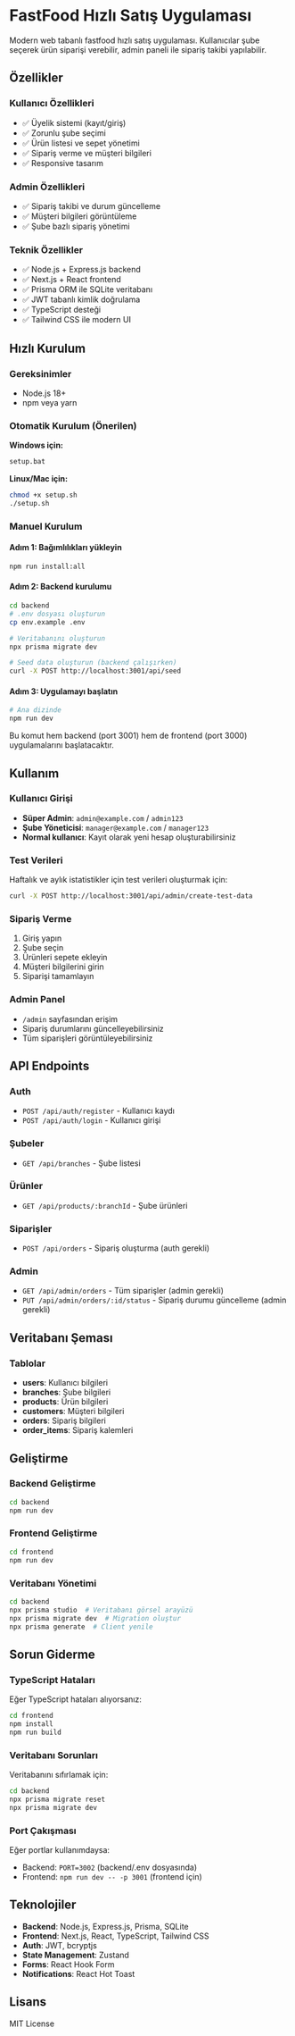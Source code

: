 # FastFood Hızlı Satış Uygulaması

Modern web tabanlı fastfood hızlı satış uygulaması. Kullanıcılar şube seçerek ürün siparişi verebilir, admin paneli ile sipariş takibi yapılabilir.

## Özellikler

### Kullanıcı Özellikleri
- ✅ Üyelik sistemi (kayıt/giriş)
- ✅ Zorunlu şube seçimi
- ✅ Ürün listesi ve sepet yönetimi
- ✅ Sipariş verme ve müşteri bilgileri
- ✅ Responsive tasarım

### Admin Özellikleri
- ✅ Sipariş takibi ve durum güncelleme
- ✅ Müşteri bilgileri görüntüleme
- ✅ Şube bazlı sipariş yönetimi

### Teknik Özellikler
- ✅ Node.js + Express.js backend
- ✅ Next.js + React frontend
- ✅ Prisma ORM ile SQLite veritabanı
- ✅ JWT tabanlı kimlik doğrulama
- ✅ TypeScript desteği
- ✅ Tailwind CSS ile modern UI

## Hızlı Kurulum

### Gereksinimler
- Node.js 18+
- npm veya yarn

### Otomatik Kurulum (Önerilen)

**Windows için:**
```bash
setup.bat
```

**Linux/Mac için:**
```bash
chmod +x setup.sh
./setup.sh
```

### Manuel Kurulum

#### Adım 1: Bağımlılıkları yükleyin
```bash
npm run install:all
```

#### Adım 2: Backend kurulumu
```bash
cd backend
# .env dosyası oluşturun
cp env.example .env

# Veritabanını oluşturun
npx prisma migrate dev

# Seed data oluşturun (backend çalışırken)
curl -X POST http://localhost:3001/api/seed
```

#### Adım 3: Uygulamayı başlatın
```bash
# Ana dizinde
npm run dev
```

Bu komut hem backend (port 3001) hem de frontend (port 3000) uygulamalarını başlatacaktır.

## Kullanım

### Kullanıcı Girişi
- **Süper Admin**: `admin@example.com` / `admin123`
- **Şube Yöneticisi**: `manager@example.com` / `manager123`
- **Normal kullanıcı**: Kayıt olarak yeni hesap oluşturabilirsiniz

### Test Verileri
Haftalık ve aylık istatistikler için test verileri oluşturmak için:
```bash
curl -X POST http://localhost:3001/api/admin/create-test-data
```

### Sipariş Verme
1. Giriş yapın
2. Şube seçin
3. Ürünleri sepete ekleyin
4. Müşteri bilgilerini girin
5. Siparişi tamamlayın

### Admin Panel
- `/admin` sayfasından erişim
- Sipariş durumlarını güncelleyebilirsiniz
- Tüm siparişleri görüntüleyebilirsiniz

## API Endpoints

### Auth
- `POST /api/auth/register` - Kullanıcı kaydı
- `POST /api/auth/login` - Kullanıcı girişi

### Şubeler
- `GET /api/branches` - Şube listesi

### Ürünler
- `GET /api/products/:branchId` - Şube ürünleri

### Siparişler
- `POST /api/orders` - Sipariş oluşturma (auth gerekli)

### Admin
- `GET /api/admin/orders` - Tüm siparişler (admin gerekli)
- `PUT /api/admin/orders/:id/status` - Sipariş durumu güncelleme (admin gerekli)

## Veritabanı Şeması

### Tablolar
- **users**: Kullanıcı bilgileri
- **branches**: Şube bilgileri
- **products**: Ürün bilgileri
- **customers**: Müşteri bilgileri
- **orders**: Sipariş bilgileri
- **order_items**: Sipariş kalemleri

## Geliştirme

### Backend Geliştirme
```bash
cd backend
npm run dev
```

### Frontend Geliştirme
```bash
cd frontend
npm run dev
```

### Veritabanı Yönetimi
```bash
cd backend
npx prisma studio  # Veritabanı görsel arayüzü
npx prisma migrate dev  # Migration oluştur
npx prisma generate  # Client yenile
```

## Sorun Giderme

### TypeScript Hataları
Eğer TypeScript hataları alıyorsanız:
```bash
cd frontend
npm install
npm run build
```

### Veritabanı Sorunları
Veritabanını sıfırlamak için:
```bash
cd backend
npx prisma migrate reset
npx prisma migrate dev
```

### Port Çakışması
Eğer portlar kullanımdaysa:
- Backend: `PORT=3002` (backend/.env dosyasında)
- Frontend: `npm run dev -- -p 3001` (frontend için)

## Teknolojiler

- **Backend**: Node.js, Express.js, Prisma, SQLite
- **Frontend**: Next.js, React, TypeScript, Tailwind CSS
- **Auth**: JWT, bcryptjs
- **State Management**: Zustand
- **Forms**: React Hook Form
- **Notifications**: React Hot Toast

## Lisans

MIT License
